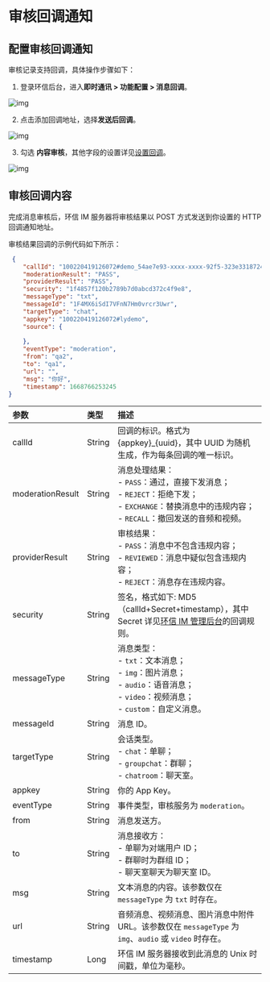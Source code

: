 # 审核回调通知

## 配置审核回调通知

审核记录支持回调，具体操作步骤如下：

1. 登录环信后台，进入**即时通讯 > 功能配置 > 消息回调**。

![img](/images/moderation/moderation_callback_01.png)

2. 点击添加回调地址，选择**发送后回调**。

![img](/images/moderation/moderation_callback_02.png)

3. 勾选 **内容审核**，其他字段的设置详见[设置回调](/document/server-side/callback.html)。

![img](/images/moderation/moderation_callback_03.png)


## 审核回调内容

完成消息审核后，环信 IM 服务器将审核结果以 POST 方式发送到你设置的 HTTP 回调通知地址。

审核结果回调的示例代码如下所示：

```json
 {
    "callId": "100220419126072#demo_54ae7e93-xxxx-xxxx-92f5-323e33187243",
    "moderationResult": "PASS",
    "providerResult": "PASS",
    "security": "1f4857f120b2789b7d0abcd372c4f9e8", 
    "messageType": "txt", 
    "messageId": "1F4MX6iSdI7VFnN7Hm0vrcr3Uwr",
    "targetType": "chat", 
    "appkey": "100220419126072#lydemo", 
    "source": {
       
    },
    "eventType": "moderation", 
    "from": "qa2",
    "to": "qa1",
    "url": "",
    "msg": "你好",
    "timestamp": 1668766253245
}
```

| 参数          | 类型   | 描述                                             |
| :------------ | :----- | :----------------------------------------------- |
| callId | String| 回调的标识。格式为 {appkey}_{uuid}，其中 UUID 为随机生成，作为每条回调的唯一标识。|
| moderationResult  | String  | 消息处理结果：<br/> - `PASS`：通过，直接下发消息；<br/> - `REJECT`：拒绝下发；<br/> - `EXCHANGE`：替换消息中的违规内容；<br/> - `RECALL`：撤回发送的音频和视频。 |
| providerResult | String | 审核结果：<br/> - `PASS`：消息中不包含违规内容；<br/> - `REVIEWED`：消息中疑似包含违规内容；<br/> - `REJECT`：消息存在违规内容。|
| security       | String | 签名，格式如下: MD5（callId+Secret+timestamp），其中 Secret 详见[环信 IM 管理后台](https://console.easemob.com/user/login)的回调规则。 |
| messageType       | String | 消息类型：<br/> - `txt`：文本消息；<br/> - `img`：图片消息；<br/> - `audio`：语音消息；<br/> - `video`：视频消息；<br/> - `custom`：自定义消息。   |
| messageId       | String  | 消息 ID。   |
| targetType       | String | 会话类型。<br/> - `chat`：单聊；<br/> - `groupchat`：群聊；<br/> - `chatroom`：聊天室。  |
| appkey       | String | 你的 App Key。   |
| eventType       | String | 事件类型，审核服务为 `moderation`。|
| from      | String | 消息发送方。   |
| to      | String | 消息接收方：<br/> - 单聊为对端用户 ID；<br/> - 群聊时为群组 ID；<br/> - 聊天室聊天为聊天室 ID。  |
| msg      | String | 文本消息的内容。该参数仅在 `messageType` 为 `txt` 时存在。|
| url      | String | 音频消息、视频消息、图片消息中附件 URL。该参数仅在 `messageType` 为 `img`、`audio` 或 `video` 时存在。 |
| timestamp       | Long | 环信 IM 服务器接收到此消息的 Unix 时间戳，单位为毫秒。   |